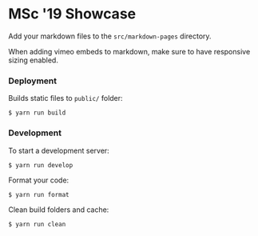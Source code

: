# MSc '19 Showcase

Add your markdown files to the `src/markdown-pages` directory.

When adding vimeo embeds to markdown, make sure to have responsive sizing enabled.

### Deployment

Builds static files to `public/` folder:

```
$ yarn run build
```

### Development

To start a development server:

```
$ yarn run develop
```

Format your code:

```
$ yarn run format
```

Clean build folders and cache:

```
$ yarn run clean
```
